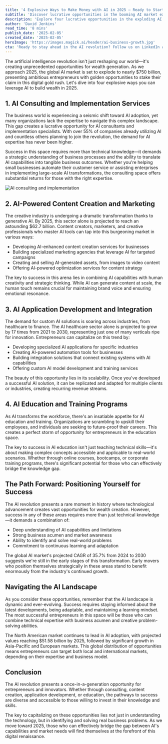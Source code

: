 ```yaml
---
title: '4 Explosive Ways to Make Money with AI in 2025 — Ready to Start?'
subtitle: 'Discover lucrative opportunities in the booming AI market expected to reach $750B'
description: 'Explore four lucrative opportunities in the exploding AI market: consulting services, content creation, application development, and education programs. With the global AI market approaching $750 billion, learn how to position yourself for success in this digital gold rush.'
author: 'David Jenkins'
read_time: '8 mins'
publish_date: '2025-02-05'
created_date: '2025-02-05'
heroImage: 'https://images.magick.ai/header/ai-business-growth.jpg'
cta: 'Ready to stay ahead in the AI revolution? Follow us on LinkedIn at MagickAI for exclusive insights, market trends, and expert guidance on capitalizing on these emerging opportunities.'
---
```


The artificial intelligence revolution isn't just reshaping our world—it's creating unprecedented opportunities for wealth generation. As we approach 2025, the global AI market is set to explode to nearly $750 billion, presenting ambitious entrepreneurs with golden opportunities to stake their claim in this digital gold rush. Let's dive into four explosive ways you can leverage AI to build wealth in 2025.

## 1. AI Consulting and Implementation Services

The business world is experiencing a seismic shift toward AI adoption, yet many organizations lack the expertise to navigate this complex landscape. This gap creates a lucrative opportunity for AI consultants and implementation specialists. With over 55% of companies already utilizing AI and countless others planning to join the revolution, the demand for AI expertise has never been higher.

Success in this space requires more than technical knowledge—it demands a strategic understanding of business processes and the ability to translate AI capabilities into tangible business outcomes. Whether you're helping small businesses automate their customer service or assisting enterprises in implementing large-scale AI transformations, the consulting space offers substantial returns for those with the right expertise.

![AI consulting and implementation](https://i.magick.ai/PIXE/1738777917459_magick_img.webp)

## 2. AI-Powered Content Creation and Marketing

The creative industry is undergoing a dramatic transformation thanks to generative AI. By 2025, this sector alone is projected to reach an astounding $62.7 billion. Content creators, marketers, and creative professionals who master AI tools can tap into this burgeoning market in various ways:

- Developing AI-enhanced content creation services for businesses
- Building specialized marketing agencies that leverage AI for targeted campaigns
- Creating and selling AI-generated assets, from images to video content
- Offering AI-powered optimization services for content strategy

The key to success in this arena lies in combining AI capabilities with human creativity and strategic thinking. While AI can generate content at scale, the human touch remains crucial for maintaining brand voice and ensuring emotional resonance.

## 3. AI Application Development and Integration

The demand for custom AI solutions is soaring across industries, from healthcare to finance. The AI healthcare sector alone is projected to grow by 17 times from 2021 to 2030, representing just one of many verticals ripe for innovation. Entrepreneurs can capitalize on this trend by:

- Developing specialized AI applications for specific industries
- Creating AI-powered automation tools for businesses
- Building integration solutions that connect existing systems with AI capabilities
- Offering custom AI model development and training services

The beauty of this opportunity lies in its scalability. Once you've developed a successful AI solution, it can be replicated and adapted for multiple clients or industries, creating recurring revenue streams.

## 4. AI Education and Training Programs

As AI transforms the workforce, there's an insatiable appetite for AI education and training. Organizations are scrambling to upskill their employees, and individuals are seeking to future-proof their careers. This creates a perfect storm of opportunity for entrepreneurs in the education space.

The key to success in AI education isn't just teaching technical skills—it's about making complex concepts accessible and applicable to real-world scenarios. Whether through online courses, bootcamps, or corporate training programs, there's significant potential for those who can effectively bridge the knowledge gap.

## The Path Forward: Positioning Yourself for Success

The AI revolution presents a rare moment in history where technological advancement creates vast opportunities for wealth creation. However, success in any of these areas requires more than just technical knowledge—it demands a combination of:

- Deep understanding of AI capabilities and limitations
- Strong business acumen and market awareness
- Ability to identify and solve real-world problems
- Commitment to continuous learning and adaptation

The global AI market's projected CAGR of 35.7% from 2024 to 2030 suggests we're still in the early stages of this transformation. Early movers who position themselves strategically in these areas stand to benefit enormously from the industry's continued growth.

## Navigating the AI Landscape

As you consider these opportunities, remember that the AI landscape is dynamic and ever-evolving. Success requires staying informed about the latest developments, being adaptable, and maintaining a learning mindset. The most successful entrepreneurs in this space will be those who can combine technical expertise with business acumen and creative problem-solving abilities.

The North American market continues to lead in AI adoption, with projected values reaching $51.58 billion by 2025, followed by significant growth in Asia-Pacific and European markets. This global distribution of opportunities means entrepreneurs can target both local and international markets, depending on their expertise and business model.

## Conclusion

The AI revolution presents a once-in-a-generation opportunity for entrepreneurs and innovators. Whether through consulting, content creation, application development, or education, the pathways to success are diverse and accessible to those willing to invest in their knowledge and skills.

The key to capitalizing on these opportunities lies not just in understanding the technology, but in identifying and solving real business problems. As we move toward 2025, those who can effectively bridge the gap between AI's capabilities and market needs will find themselves at the forefront of this digital renaissance.